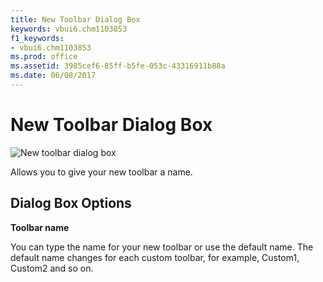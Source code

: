 ```yaml
---
title: New Toolbar Dialog Box
keywords: vbui6.chm1103853
f1_keywords:
- vbui6.chm1103853
ms.prod: office
ms.assetid: 3985cef6-85ff-b5fe-053c-43316911b88a
ms.date: 06/08/2017
---
```



# New Toolbar Dialog Box


![New toolbar dialog box](../../../images/newtbr_ZA01201633.gif)



Allows you to give your new toolbar a name.

## Dialog Box Options

 **Toolbar name**

You can type the name for your new toolbar or use the default name. The default name changes for each custom toolbar, for example, Custom1, Custom2 and so on.


